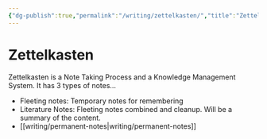 ```yaml
---
{"dg-publish":true,"permalink":"/writing/zettelkasten/","title":"Zettelkasten","tags":["zettelkasten"]}
---
```



# Zettelkasten

Zettelkasten is a Note Taking Process and a Knowledge Management System. It has 3 types of notes…

- Fleeting notes: Temporary notes for remembering
- Literature Notes: Fleeting notes combined and cleanup. Will be a summary of the content.
- [[writing/permanent-notes\|writing/permanent-notes]]
